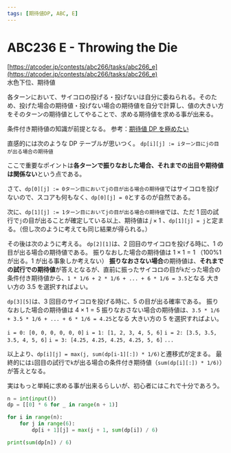 ```yaml
---
tags: [期待値DP, ABC, E]
---
```


# ABC236 E - Throwing the Die

[https://atcoder.jp/contests/abc266/tasks/abc266_e](https://atcoder.jp/contests/abc266/tasks/abc266_e)  
水色下位、期待値

各ターンにおいて、サイコロの投げる・投げないは自分に委ねられる。そのため、投げた場合の期待値・投げない場合の期待値を自分で計算し、値の大きい方をそのターンの期待値としてやることで、求める期待値を求める事が出来る。

条件付き期待値の知識が前提となる。
参考：[期待値 DP を極めたい](期待値DPを極めたい)

直感的には次のような DP テーブルが思いつく。
`dp[i][j] := iターン目にjの目が出る場合の期待値`

ここで重要なポイントは**各ターンで振りなおした場合、それまでの出目や期待値は関係ない**という点である。

さて、`dp[0][j] := 0ターン目においてjの目が出る場合の期待値`ではサイコロを投げないので、スコアも何もなく、`dp[0][j] = 0`とするのが自然である。

次に、`dp[1][j] := 1ターン目においてjの目が出る場合の期待値`では、ただ 1 回の試行で`j`の目が出ることが確定している以上、期待値は $j\times1$ 、`dp[1][j] = j`と定まる。（但し次のように考えても同じ結果が得られる。）

その後は次のように考える。
`dp[2][1]`は、2 回目のサイコロを投げる時に、1 の目が出る場合の期待値である。
振りなおした場合の期待値は $1\times 1=1$ （100%1 が出る。1 が出る事象しか考えない）
**振りなおさない場合**の期待値は、**それまでの試行での期待値**が答えとなるが、直前に振ったサイコロの目が`k`だった場合の条件付き期待値から、`1 * 1/6 + 2 * 1/6 + ... + 6 * 1/6 = 3.5`となる
大きい方の 3.5 を選択すればよい。

`dp[3][5]`は、3 回目のサイコロを投げる時に、5 の目が出る確率である。
振りなおした場合の期待値は $4\times1=5$
振りなおさない場合の期待値は、`3.5 * 1/6 + 3.5 * 1/6 + ... + 6 * 1/6 = 4.25`となる
大きい方の 5 を選択すればよい。

`i = 0: [0, 0, 0, 0, 0, 0]`
`i = 1: [1, 2, 3, 4, 5, 6]`
`i = 2: [3.5, 3.5, 3.5, 4, 5, 6]`
`i = 3: [4.25, 4.25, 4.25, 4.25, 5, 6]`
`...`

以上より、`dp[i][j] = max(j, sum(dp[i-1][:]) * 1/6)`と遷移式が定まる。
最終的には`i`回目の試行で`k`が出る場合の条件付き期待値（`sum(dp[i][:]) * 1/6)`）が答えとなる。

実はもっと単純に求める事が出来るらしいが、初心者にはこれで十分であろう。

```py
n = int(input())
dp = [[0] * 6 for _ in range(n + 1)]

for i in range(n):
    for j in range(6):
        dp[i + 1][j] = max(j + 1, sum(dp[i]) / 6)

print(sum(dp[n]) / 6)
```
